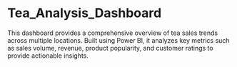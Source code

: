 # Tea_Analysis_Dashboard
This dashboard provides a comprehensive overview of tea sales trends across multiple locations. Built using Power BI, it analyzes key metrics such as sales volume, revenue, product popularity, and customer ratings to provide actionable insights.
